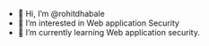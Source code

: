 - 👋 Hi, I’m @rohitdhabale
- 👀 I’m interested in Web application Security 
- 🌱 I’m currently learning Web application security.



<!---
rohitdhabale/rohitdhabale is a ✨ special ✨ repository because its `README.md` (this file) appears on your GitHub profile.
You can click the Preview link to take a look at your changes.
--->
